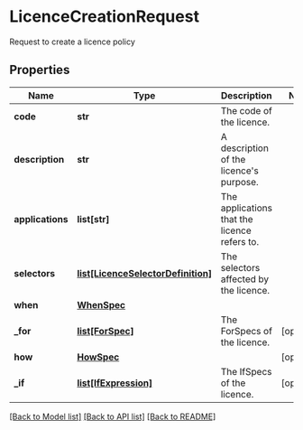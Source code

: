 # LicenceCreationRequest

Request to create a licence policy

## Properties
Name | Type | Description | Notes
------------ | ------------- | ------------- | -------------
**code** | **str** | The code of the licence. | 
**description** | **str** | A description of the licence&#39;s purpose. | 
**applications** | **list[str]** | The applications that the licence refers to. | 
**selectors** | [**list[LicenceSelectorDefinition]**](LicenceSelectorDefinition.md) | The selectors affected by the licence. | 
**when** | [**WhenSpec**](WhenSpec.md) |  | 
**_for** | [**list[ForSpec]**](ForSpec.md) | The ForSpecs of the licence. | [optional] 
**how** | [**HowSpec**](HowSpec.md) |  | [optional] 
**_if** | [**list[IfExpression]**](IfExpression.md) | The IfSpecs of the licence. | [optional] 

[[Back to Model list]](../README.md#documentation-for-models) [[Back to API list]](../README.md#documentation-for-api-endpoints) [[Back to README]](../README.md)


